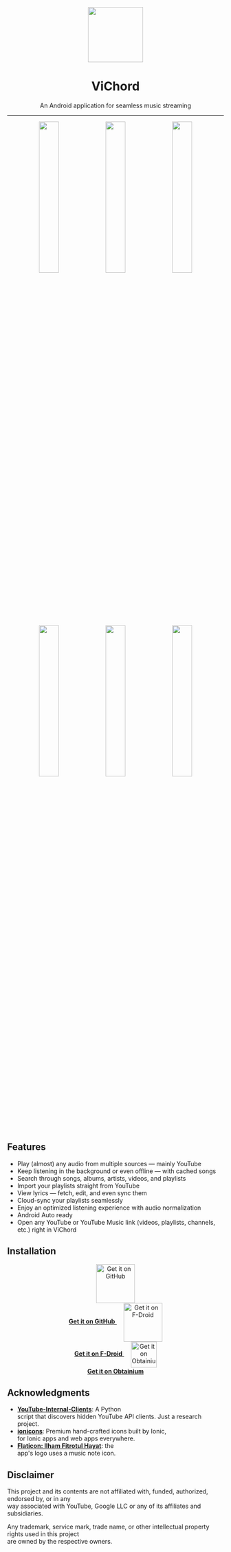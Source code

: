 <div align="center">        
    <img src="./app/src/main/ic_launcher-playstore.png" width="128" height="128" style="display: block; margin: 0 auto"/>        
    <h1>ViChord</h1>        
    <p>An Android application for seamless music streaming</p>        
</div>        
        
---        
        
<p align="center">        
  <img src="./fastlane/metadata/android/en-US/images/phoneScreenshots/1.png" width="30%" />        
  <img src="./fastlane/metadata/android/en-US/images/phoneScreenshots/2.png" width="30%" />        
  <img src="./fastlane/metadata/android/en-US/images/phoneScreenshots/3.png" width="30%" />        
        
  <img src="./fastlane/metadata/android/en-US/images/phoneScreenshots/4.png" width="30%" />        
  <img src="./fastlane/metadata/android/en-US/images/phoneScreenshots/5.png" width="30%" />        
  <img src="./fastlane/metadata/android/en-US/images/phoneScreenshots/6.png" width="30%" />        
</p>        
        
## Features        
        
- Play (almost) any audio from multiple sources — mainly YouTube        
- Keep listening in the background or even offline — with cached songs        
- Search through songs, albums, artists, videos, and playlists        
- Import your playlists straight from YouTube        
- View lyrics — fetch, edit, and even sync them        
- Cloud-sync your playlists seamlessly        
- Enjoy an optimized listening experience with audio normalization        
- Android Auto ready        
- Open any YouTube or YouTube Music link (videos, playlists, channels, etc.) right in ViChord        
        
## Installation

<p align="center">
  <span>
    <a href="https://github.com/25huizengek1/ViChord/releases/latest">
      <img src="https://github.com/machiav3lli/oandbackupx/blob/034b226cea5c1b30eb4f6a6f313e4dadcbb0ece4/badge_github.png" height="90" style="vertical-align: middle;" alt="Get it on GitHub" />
      <br><b>Get it on GitHub</b>
    </a>
  </span>&nbsp;&nbsp;&nbsp;
  <span>
    <a href="https://repo.vichord.app/">
      <img src="https://fdroid.gitlab.io/artwork/badge/get-it-on.png" height="90" style="vertical-align: middle;" alt="Get it on F-Droid" />
      <br><b>Get it on F-Droid</b>
    </a>
  </span>&nbsp;&nbsp;&nbsp;
  <span>
    <a href="https://apps.obtainium.imranr.dev/redirect?r=obtainium://add/https://github.com/25huizengek1/ViChord/">
      <img src="https://github.com/ImranR98/Obtainium/blob/main/assets/graphics/badge_obtainium.png" height="60" style="vertical-align: middle;" alt="Get it on Obtainium" />
      <br><b>Get it on Obtainium</b>
    </a>
  </span>
</p>
    
## Acknowledgments        
        
- [**YouTube-Internal-Clients**](https://github.com/zerodytrash/YouTube-Internal-Clients): A Python        
  script that discovers hidden YouTube API clients. Just a research project.        
- [**ionicons**](https://github.com/ionic-team/ionicons): Premium hand-crafted icons built by Ionic,        
  for Ionic apps and web apps everywhere.        
- [**Flaticon: Ilham Fitrotul Hayat**](https://www.flaticon.com/authors/ilham-fitrotul-hayat): the        
  app's logo uses a music note icon.        
        
## Disclaimer        
        
This project and its contents are not affiliated with, funded, authorized, endorsed by, or in any        
way associated with YouTube, Google LLC or any of its affiliates and subsidiaries.        
        
Any trademark, service mark, trade name, or other intellectual property rights used in this project        
are owned by the respective owners.
